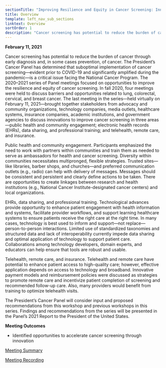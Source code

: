 ```yaml
---
sectionTitle: "Improving Resilience and Equity in Cancer Screening: Innovations to Increase Screening"
title: Overview
template: left_nav_sub_sections
linktext: Overview
sortOrder: 1
description: "Cancer screening has potential to reduce the burden of cancer through early diagnosis and, in some cases prevention, of cancer."
---
```


**February 11, 2021**

Cancer screening has potential to reduce the burden of cancer through early diagnosis and, in some cases prevention, of cancer. The President’s Cancer Panel has determined that suboptimal implementation of cancer screening—evident prior to COVID-19 and significantly amplified during the pandemic—is a critical issue facing the National Cancer Program. The 2020–2021 series of Panel meetings focused on opportunities to improve the resilience and equity of cancer screening. In fall 2020, four meetings were held to discuss barriers and opportunities related to lung, colorectal, cervical, and breast cancer. The last meeting in the series—held virtually on February 11, 2021—brought together stakeholders from advocacy and community organizations, technology companies, media outlets, healthcare systems, insurance companies, academic institutions, and government agencies to discuss innovations to improve cancer screening in three areas—public health and community engagement; electronic health records (EHRs), data sharing, and professional training; and telehealth, remote care, and insurance.

Public health and community engagement. Participants emphasized the need to work with partners within communities and train them as needed to serve as ambassadors for health and cancer screening. Diversity within communities necessitates multipronged, flexible strategies. Trusted sites—like libraries, barber shops, and churches—and preferred communication outlets (e.g., radio) can help with delivery of messages. Messages should be consistent and persistent and clearly define actions to be taken. There are opportunities to create linkages between research and health institutions (e.g., National Cancer Institute-designated cancer centers) and local organizations.

EHRs, data sharing, and professional training. Technological advances provide opportunity to enhance patient engagement with health information and systems, facilitate provider workflows, and support learning healthcare systems to ensure patients receive the right care at the right time. In many cases, technology is best used to inform and support—not replace—person-to-person interactions. Limited use of standardized taxonomies and structured data and lack of interoperability currently impede data sharing and optimal application of technology to support patient care. Collaborations among technology developers, domain experts, and educators can help ensure that tools are robust and usable.

Telehealth, remote care, and insurance. Telehealth and remote care have potential to enhance patient access to high-quality care; however, effective application depends on access to technology and broadband. Innovative payment models and reimbursement policies were discussed as strategies to promote remote care and incentivize patient completion of screening and recommended follow-up care. Also, many providers would benefit from training to optimize telehealth visits.

The President’s Cancer Panel will consider input and proposed recommendations from this workshop and previous workshops in this series. Findings and recommendations from the series will be presented in the Panel’s 2021 Report to the President of the United States.

**Meeting Outcomes**

- Identified opportunities to accelerate cancer screening through innovation

<p><a class="pdf-icon" href="https://deainfo.nci.nih.gov/advisory/pcp/pcp0221/summary.pdf">Meeting Summary</a></p>

[Meeting Recording](https://nci.rev.vbrick.com/#/videos/ad89d353-6c51-4cfb-96e7-9e50630065c6)
